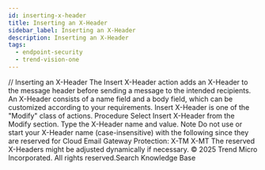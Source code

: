 ```yaml
---
id: inserting-x-header
title: Inserting an X-Header
sidebar_label: Inserting an X-Header
description: Inserting an X-Header
tags:
  - endpoint-security
  - trend-vision-one
---
```


/*<![CDATA[*/ $('#title').html($('meta[name=map-description]').attr('content')); /*]]>*/ Inserting an X-Header The Insert X-Header action adds an X-Header to the message header before sending a message to the intended recipients. An X-Header consists of a name field and a body field, which can be customized according to your requirements. Insert X-Header is one of the "Modify" class of actions. Procedure Select Insert X-Header from the Modify section. Type the X-Header name and value. Note Do not use or start your X-Header name (case-insensitive) with the following since they are reserved for Cloud Email Gateway Protection: X-TM X-MT The reserved X-Headers might be adjusted dynamically if necessary. © 2025 Trend Micro Incorporated. All rights reserved.Search Knowledge Base